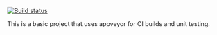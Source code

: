 [![Build status](https://ci.appveyor.com/api/projects/status/oaeias65tsvrx6h9?svg=true)](https://ci.appveyor.com/project/jimmypc92/dotnetcoreci)

This is a basic project that uses appveyor for CI builds and unit testing.